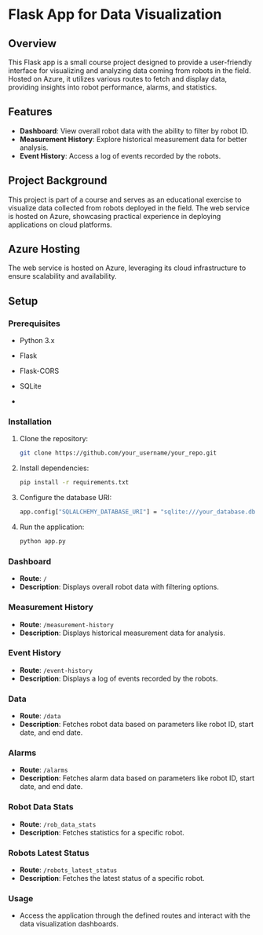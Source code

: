 # Flask App for Data Visualization

## Overview

This Flask app is a small course project designed to provide a user-friendly interface for visualizing and analyzing data coming from robots in the field. Hosted on Azure, it utilizes various routes to fetch and display data, providing insights into robot performance, alarms, and statistics.

## Features

- **Dashboard**: View overall robot data with the ability to filter by robot ID.
- **Measurement History**: Explore historical measurement data for better analysis.
- **Event History**: Access a log of events recorded by the robots.

## Project Background

This project is part of a course and serves as an educational exercise to visualize data collected from robots deployed in the field. The web service is hosted on Azure, showcasing practical experience in deploying applications on cloud platforms.

## Azure Hosting

The web service is hosted on Azure, leveraging its cloud infrastructure to ensure scalability and availability.

## Setup

### Prerequisites

- Python 3.x
- Flask
- Flask-CORS
- SQLite

- 

### Installation

1. Clone the repository:

   ```bash
   git clone https://github.com/your_username/your_repo.git
   
2. Install dependencies:

   ```bash
   pip install -r requirements.txt
   
3. Configure the database URI:
   ```bash
   app.config["SQLALCHEMY_DATABASE_URI"] = "sqlite:///your_database.db"

4. Run the application:
    ```bash
    python app.py

### Dashboard

- **Route**: `/`
- **Description**: Displays overall robot data with filtering options.

### Measurement History

- **Route**: `/measurement-history`
- **Description**: Displays historical measurement data for analysis.

### Event History

- **Route**: `/event-history`
- **Description**: Displays a log of events recorded by the robots.

### Data

- **Route**: `/data`
- **Description**: Fetches robot data based on parameters like robot ID, start date, and end date.

### Alarms

- **Route**: `/alarms`
- **Description**: Fetches alarm data based on parameters like robot ID, start date, and end date.

### Robot Data Stats

- **Route**: `/rob_data_stats`
- **Description**: Fetches statistics for a specific robot.

### Robots Latest Status

- **Route**: `/robots_latest_status`
- **Description**: Fetches the latest status of a specific robot.

### Usage

- Access the application through the defined routes and interact with the data visualization dashboards.


